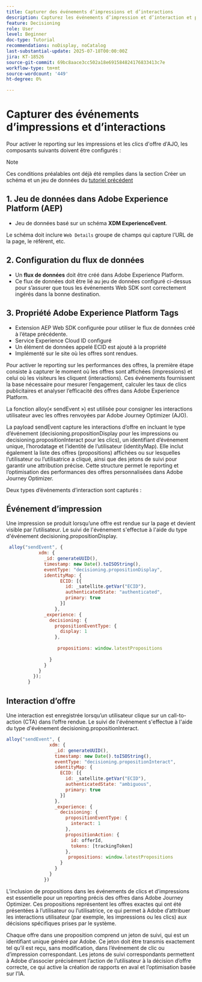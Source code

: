 ```yaml
---
title: Capturer des événements d’impressions et d’interactions
description: Capturez les événements d’impression et d’interaction et préparez les données pour le compte rendu des performances dans Journey Optimizer.
feature: Decisioning
role: User
level: Beginner
doc-type: Tutorial
recommendations: noDisplay, noCatalog
last-substantial-update: 2025-07-18T00:00:00Z
jira: KT-18526
source-git-commit: 69bc8aace3cc502a18e691584824176833413c7e
workflow-type: tm+mt
source-wordcount: '449'
ht-degree: 0%

---
```


# Capturer des événements d’impressions et d’interactions

Pour activer le reporting sur les impressions et les clics d&#39;offre d&#39;AJO, les composants suivants doivent être configurés :
>[!NOTE]
>
> Ces conditions préalables ont déjà été remplies dans la section Créer un schéma et un jeu de données du [tutoriel précédent](https://experienceleague.adobe.com/en/docs/journey-optimizer-learn/personalizing-offers-with-real-time-weather-data/create-schema-and-dataset)

## &#x200B;1. Jeu de données dans Adobe Experience Platform (AEP)

- Jeu de données basé sur un schéma **XDM ExperienceEvent**.

Le schéma doit inclure `Web Details` groupe de champs qui capture l’URL de la page, le référent, etc.

## &#x200B;2. Configuration du flux de données

- Un **flux de données** doit être créé dans Adobe Experience Platform.
- Ce flux de données doit être lié au jeu de données configuré ci-dessus pour s’assurer que tous les événements Web SDK sont correctement ingérés dans la bonne destination.

## &#x200B;3. Propriété Adobe Experience Platform Tags

- Extension AEP Web SDK configurée pour utiliser le flux de données créé à l’étape précédente.
- Service Experience Cloud ID configuré
- Un élément de données appelé ECID est ajouté à la propriété
- Implémenté sur le site où les offres sont rendues.


Pour activer le reporting sur les performances des offres, la première étape consiste à capturer le moment où les offres sont affichées (impressions) et celui où les visiteurs les cliquent (interactions). Ces événements fournissent la base nécessaire pour mesurer l’engagement, calculer les taux de clics publicitaires et analyser l’efficacité des offres dans Adobe Experience Platform.

La fonction alloy(« sendEvent ») est utilisée pour consigner les interactions utilisateur avec les offres renvoyées par Adobe Journey Optimizer (AJO).

La payload sendEvent capture les interactions d’offre en incluant le type d’événement (decisioning.propositionDisplay pour les impressions ou decisioning.propositionInteract pour les clics), un identifiant d’événement unique, l’horodatage et l’identité de l’utilisateur (identityMap). Elle inclut également la liste des offres (propositions) affichées ou sur lesquelles l’utilisateur ou l’utilisatrice a cliqué, ainsi que des jetons de suivi pour garantir une attribution précise. Cette structure permet le reporting et l’optimisation des performances des offres personnalisées dans Adobe Journey Optimizer.

Deux types d’événements d’interaction sont capturés :

## Événement d’impression

Une impression se produit lorsqu’une offre est rendue sur la page et devient visible par l’utilisateur. Le suivi de l&#39;événement s&#39;effectue à l&#39;aide du type d&#39;événement decisioning.propositionDisplay.


```javascript
 alloy("sendEvent", {
            xdm: {
              _id: generateUUID(),
              timestamp: new Date().toISOString(),
              eventType: "decisioning.propositionDisplay",
              identityMap: {
                    ECID: [{
                      id: _satellite.getVar("ECID"),
                      authenticatedState: "authenticated",
                      primary: true
                    }]
                  },
              _experience: {
                decisioning: {
                  propositionEventType: {
                    display: 1
                  },
                  
                   propositions: window.latestPropositions
                  
                }
              }
            }
          });
        }
```

## Interaction d’offre

Une interaction est enregistrée lorsqu’un utilisateur clique sur un call-to-action (CTA) dans l’offre rendue. Le suivi de l&#39;événement s&#39;effectue à l&#39;aide du type d&#39;événement decisioning.propositionInteract.

```javascript
alloy("sendEvent", {
                xdm: {
                  _id: generateUUID(),
                  timestamp: new Date().toISOString(),
                  eventType: "decisioning.propositionInteract",
                  identityMap: {
                    ECID: [{
                      id: _satellite.getVar("ECID"),
                      authenticatedState: "ambiguous",
                      primary: true
                    }]
                  },
                  _experience: {
                    decisioning: {
                      propositionEventType: {
                        interact: 1
                      },
                      propositionAction: {
                        id: offerId,
                        tokens: [trackingToken]
                      },
                       propositions: window.latestPropositions
                    }
                  }
                }
              })
```

L’inclusion de propositions dans les événements de clics et d’impressions est essentielle pour un reporting précis des offres dans Adobe Journey Optimizer. Ces propositions représentent les offres exactes qui ont été présentées à l’utilisateur ou l’utilisatrice, ce qui permet à Adobe d’attribuer les interactions utilisateur (par exemple, les impressions ou les clics) aux décisions spécifiques prises par le système.

Chaque offre dans une proposition comprend un jeton de suivi, qui est un identifiant unique généré par Adobe. Ce jeton doit être transmis exactement tel qu’il est reçu, sans modification, dans l’événement de clic ou d’impression correspondant. Les jetons de suivi correspondants permettent à Adobe d’associer précisément l’action de l’utilisateur à la décision d’offre correcte, ce qui active la création de rapports en aval et l’optimisation basée sur l’IA.
